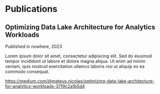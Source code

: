 # Publications

## Optimizing Data Lake Architecture for Analytics Workloads
Published in nowhere, 2023

Lorem ipsum dolor sit amet, consectetur adipiscing elit. Sed do eiusmod tempor incididunt ut labore et dolore magna aliqua. Ut enim ad minim veniam, quis nostrud exercitation ullamco laboris nisi ut aliquip ex ea commodo consequat.

https://medium.com/@mateus.nicolas/optimizing-data-lake-architecture-for-analytics-workloads-37f9c2a1b5d4


